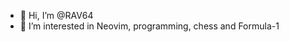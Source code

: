 - 👋 Hi, I’m @RAV64
- 👀 I’m interested in Neovim, programming, chess and Formula-1

<!---
RAV64/RAV64 is a ✨ special ✨ repository because its `README.md` (this file) appears on your GitHub profile.
You can click the Preview link to take a look at your changes.
--->
